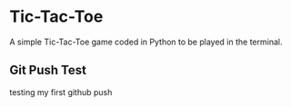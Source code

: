 # Tic-Tac-Toe
A simple Tic-Tac-Toe game coded in Python to be played in the terminal.

## Git Push Test

testing my first github push